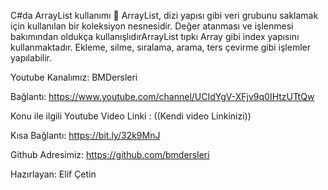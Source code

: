 C#da ArrayList kullanımı
	ArrayList, dizi yapısı gibi veri grubunu saklamak için kullanılan bir koleksiyon nesnesidir. Değer atanması ve işlenmesi bakımından oldukça kullanışlıdırArrayList  tıpkı Array gibi  index yapısını kullanmaktadır. Ekleme, silme, sıralama, arama, ters çevirme gibi işlemler yapılabilir.  

Youtube Kanalımız: BMDersleri

Bağlantı: https://www.youtube.com/channel/UCIdYgV-XFjv9q0IHtzUTtQw

Konu ile ilgili Youtube Video Linki : ((Kendi video Linkinizi))

Kısa Bağlantı: https://bit.ly/32k9MnJ

Github Adresimiz: https://github.com/bmdersleri

Hazırlayan: Elif Çetin
